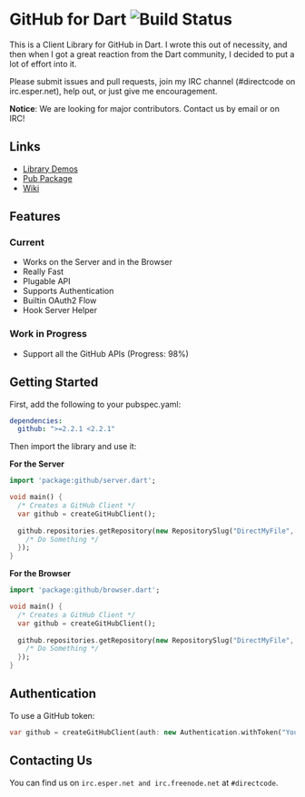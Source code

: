# GitHub for Dart ![Build Status](http://services.directcode.org/teamcity/buildStatus/Dart_GitHubForDart.png)

This is a Client Library for GitHub in Dart. I wrote this out of necessity, and then when I got a great reaction from the Dart community, I decided to put a lot of effort into it.

Please submit issues and pull requests, join my IRC channel (#directcode on irc.esper.net), help out, or just give me encouragement.

**Notice**: We are looking for major contributors. Contact us by email or on IRC!

## Links

- [Library Demos](http://github.directcode.org/demos/)
- [Pub Package](https://pub.dartlang.org/packages/github)
- [Wiki](https://github.com/DirectMyFile/github.dart/wiki)

## Features

### Current

- Works on the Server and in the Browser
- Really Fast
- Plugable API
- Supports Authentication
- Builtin OAuth2 Flow
- Hook Server Helper

### Work in Progress

- Support all the GitHub APIs (Progress: 98%)

## Getting Started

First, add the following to your pubspec.yaml:

```yaml
dependencies:
  github: ">=2.2.1 <2.2.1"
```

Then import the library and use it:

**For the Server**
```dart
import 'package:github/server.dart';

void main() {
  /* Creates a GitHub Client */
  var github = createGitHubClient();
  
  github.repositories.getRepository(new RepositorySlug("DirectMyFile", "github.dart")).then((Repository repo) {
    /* Do Something */
  });
}
```

**For the Browser**
```dart
import 'package:github/browser.dart';

void main() {
  /* Creates a GitHub Client */
  var github = createGitHubClient();
  
  github.repositories.getRepository(new RepositorySlug("DirectMyFile", "github.dart")).then((Repository repo) {
    /* Do Something */
  });
}
```

## Authentication

To use a GitHub token:

```dart
var github = createGitHubClient(auth: new Authentication.withToken("YourTokenHere"));
```

## Contacting Us

You can find us on `irc.esper.net and irc.freenode.net` at `#directcode`.
